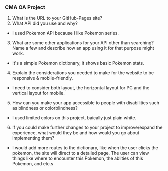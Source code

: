 ### CMA OA Project
1. What is the URL to your GitHub-Pages site?
2. What API did you use and why?
- I used Pokemon API because I like Pokemon series.
3. What are some other applications for your API other than searching? Name a few and describe how an app using it for that purpose might work.
- It's a simple Pokemon dictionary, it shows basic Pokemon stats. 
4. Explain the considerations you needed to make for the website to be responsive & mobile-friendly.
- I need to consider both layout, the horizontal layout for PC and the vertical layout for mobile.
5. How can you make your app accessible to people with disabilities such as blindness or colorblindness?
- I used limited colors on this project, baically just plain white.
6. If you could make further changes to your project to improve/expand the experience, what would they be and how would you go about implementing them?
- I would add more routes to the dictionary, like when the user clicks the pokemon, the site will direct to a detailed page. The user can view things like where to encounter this Pokemon, the ablities of this Pokemon, and etc.s